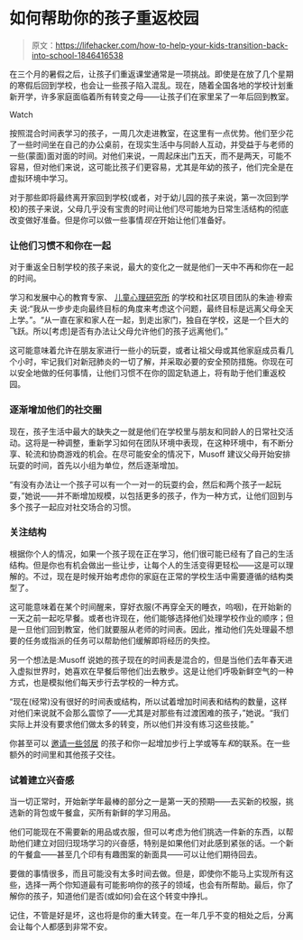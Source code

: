 # 如何帮助你的孩子重返校园

> 原文：<https://lifehacker.com/how-to-help-your-kids-transition-back-into-school-1846416538>

在三个月的暑假之后，让孩子们重返课堂通常是一项挑战。即使是在放了几个星期的寒假后回到学校，也会让一些孩子陷入混乱。现在，随着全国各地的学校计划重新开学，许多家庭面临着所有转变之母——让孩子们在家里呆了一年后回到教室。

Watch

按照混合时间表学习的孩子，一周几次走进教室，在这里有一点优势。他们至少花了一些时间坐在自己的办公桌前，在现实生活中与同龄人互动，并受益于与老师的一些(蒙面)面对面的时间。对他们来说，一周起床出门五天，而不是两天，可能不容易，但对他们来说，这可能比孩子们更容易，尤其是年幼的孩子，他们完全是在虚拟环境中学习。

对于那些即将最终离开家回到学校(或者，对于幼儿园的孩子来说，第一次回到学校)的孩子来说，父母几乎没有宝贵的时间让他们尽可能地为日常生活结构的彻底改变做好准备。但是你可以做一些事情*现在*开始让他们准备好。

### 让他们习惯不和你在一起

对于重返全日制学校的孩子来说，最大的变化之一就是他们一天中不再和你在一起的时间。

学习和发展中心的教育专家、 [儿童心理研究所](https://childmind.org/) 的学校和社区项目团队的朱迪·穆索夫 说:“我从一步步走向最终目标的角度来考虑这个问题，最终目标是远离父母全天上学。”。“从一直在家和家人在一起，到走出家门，独自在学校，这是一个巨大的飞跃。所以[考虑]是否有办法让父母允许他们的孩子远离他们。”

这可能意味着允许在朋友家进行一些小的玩耍，或者让祖父母或其他家庭成员看几个小时，牢记我们对新冠肺炎的一切了解，并采取必要的安全预防措施。你现在可以安全地做的任何事情，让他们习惯不在你的固定轨道上，将有助于他们重返校园。

### 逐渐增加他们的社交圈

现在，孩子生活中最大的缺失之一就是他们在学校里与朋友和同龄人的日常社交活动。这将是一种调整，重新学习如何在团队环境中表现，在这种环境中，有不断分享、轮流和协商游戏的机会。在尽可能安全的情况下，Musoff 建议父母开始安排玩耍的时间，首先以小组为单位，然后逐渐增加。

“有没有办法让一个孩子可以有一个一对一的玩耍约会，然后和两个孩子一起玩耍，”她说——并不断增加规模，以包括更多的孩子，作为一种方式，让他们回到与多个孩子一起应对社交场合的习惯。

### 关注结构

根据你个人的情况，如果一个孩子现在正在学习，他们很可能已经有了自己的生活结构。但是你也有机会做出一些让步，让每个人的生活变得更轻松——这是可以理解的。不过，现在是时候开始考虑你的家庭在正常的学校生活中需要遵循的结构类型了。

这可能意味着在某个时间醒来，穿好衣服(不再穿全天的睡衣，呜咽)，在开始新的一天之前一起吃早餐。或者也许现在，他们能够选择他们处理学校作业的顺序；但是一旦他们回到教室，他们就要服从老师的时间表。因此，推动他们先处理最不想要的任务或指派的任务可以帮助他们缓解即将经历的失控。

另一个想法是:Musoff 说她的孩子现在的时间表是混合的，但是当他们去年春天进入虚拟世界时，她喜欢在早餐后带他们出去散步。这是让他们呼吸新鲜空气的一种方式，也是模拟他们每天步行去学校的一种方式。

“现在(经常)没有很好的时间表或结构，所以试着增加时间表和结构的数量，这样对他们来说就不会那么震惊了——尤其是对那些有过渡困难的孩子，”她说。“我们实际上并没有要求他们做太多的转变，所以他们并没有练习这些技能。”

你甚至可以 [邀请一些邻居](https://lifehacker.com/start-a-walking-school-bus-in-your-neighborhood-1842215631) 的孩子和你一起增加步行上学或等车*和*的联系。在一些额外的时间里和其他孩子交往。

### 试着建立兴奋感

当一切正常时，开始新学年最棒的部分之一是第一天的预期——去买新的校服，挑选新的背包或午餐盒，买所有新鲜的学习用品。

他们可能现在不需要新的用品或衣服，但可以考虑为他们挑选一件新的东西，以帮助他们建立对回归现场学习的兴奋感，特别是如果他们对此感到紧张的话。一个新的午餐盒——甚至几个印有有趣图案的新面具——可以让他们期待回去。

要做的事情很多，而且可能没有太多时间去做。但是，即使你不能马上实现所有这些，选择一两个你知道最有可能影响你的孩子的领域，也会有所帮助。最后，你了解你的孩子，知道他们是否(或如何)会在这个转变中挣扎。

记住，不管是好是坏，这也将是你的重大转变。在一年几乎不变的相处之后，分离会让每个人都感到非常不安。